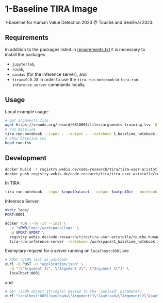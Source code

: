 # 1-Baseline TIRA Image
1-baseline for Human Value Detection 2023 @ Touche and SemEval 2023.

## Requirements

In addition to the packages listed in
[requirements.txt](requirements.txt)
it is necessary to install the packages
- `jupyterlab`,
- `runnb`,
- `pandas` (for the inference server), and
- `tira>=0.0.28`
in order to use the `tira-run-notebook` or `tira-run-inference-server` commands locally.

## Usage

Local example usage:
```bash
# get arguments file
wget https://zenodo.org/record/6818093/files/arguments-training.tsv -O arguments.tsv
# run baseline
tira-run-notebook --input . --output . --notebook 1_baseline_notebook.ipynb
# show baseline run
head run.tsv
```

## Development
```bash
docker build -t registry.webis.de/code-research/tira/tira-user-aristotle/touche-human-value-detection-1-baseline-tira:1.0.0 .
docker push registry.webis.de/code-research/tira/tira-user-aristotle/touche-human-value-detection-1-baseline-tira:1.0.0
```

In TIRA:
```bash
tira-run-notebook --input $inputDataset --output $outputDir --notebook /workspace/1_baseline_notebook.ipynb
```

Inference Server:
```bash
mkdir logs/
PORT=8001

docker run --rm -it --init \
  -v "$PWD/logs:/workspace/logs" \
  -p $PORT:$PORT \
  registry.webis.de/code-research/tira/tira-user-aristotle/touche-human-value-detection-1-baseline-tira:1.0.0 \
  tira-run-inference-server --notebook /workspace/1_baseline_notebook.ipynb --port $PORT
```
Exemplary request for a server running on `localhost:8001` are
```bash
# POST (JSON list as payload)
curl -X POST -H "application/json" \
  -d "[\"Argument 1\", \"Argument 2\", \"Argument 3\"]" \
  localhost:8001
```
and
```bash
# GET (JSON object string(s) passed to the 'payload' parameter)
curl "localhost:8001?payload=\"Argument+1\"&payload=\"Argument+2\"&payload=\"Argument+3\""
```
